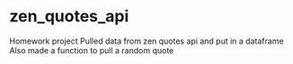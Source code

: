 # zen_quotes_api
Homework project
Pulled data from zen quotes api and put in a dataframe
Also made a function to pull a random quote
